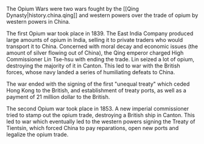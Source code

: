 
The Opium Wars were two wars fought by the [[Qing Dynasty|history.china.qing]] and western powers over the
trade of opium by western powers in China.

The first Opium war took place in 1839. The East India Company produced large amounts of opium in India, selling it
to private traders who would transport it to China. Concerned with moral decay and economic issues (the amount of silver
flowing out of China), the Qing emperor charged High Commissioner Lin Tse-hsu with ending the trade. Lin seized a lot of
opium, destroying the majority of it in Canton. This led to war with the British forces, whose navy landed a series of
humiliating defeats to China.

The war ended with the signing of the first "unequal treaty" which ceded Hong Kong to the British, and establishment
of treaty ports, as well as a payment of 21 million dollar to the British.

The second Opium war took place in 1853. A new imperial commissioner tried to stamp out the opium trade, destroying
a British ship in Canton. This led to war which eventually led to the western powers signing the Treaty of Tientsin,
which forced China to pay reparations, open new ports and legalize the opium trade.
